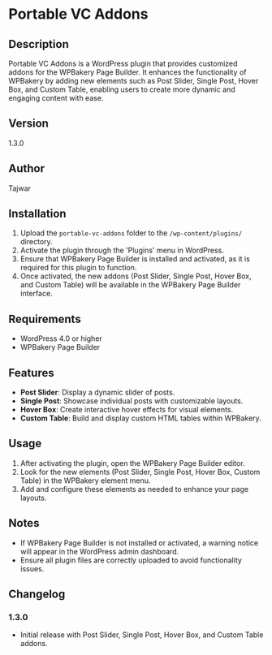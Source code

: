 # **Portable VC Addons**

## **Description**

Portable VC Addons is a WordPress plugin that provides customized addons for the WPBakery Page Builder. It enhances the functionality of WPBakery by adding new elements such as Post Slider, Single Post, Hover Box, and Custom Table, enabling users to create more dynamic and engaging content with ease.

## **Version**

1.3.0

## **Author**

Tajwar

## **Installation**

1. Upload the `portable-vc-addons` folder to the `/wp-content/plugins/` directory.  
2. Activate the plugin through the 'Plugins' menu in WordPress.  
3. Ensure that WPBakery Page Builder is installed and activated, as it is required for this plugin to function.  
4. Once activated, the new addons (Post Slider, Single Post, Hover Box, and Custom Table) will be available in the WPBakery Page Builder interface.

## **Requirements**

* WordPress 4.0 or higher  
* WPBakery Page Builder

## **Features**

* **Post Slider**: Display a dynamic slider of posts.  
* **Single Post**: Showcase individual posts with customizable layouts.  
* **Hover Box**: Create interactive hover effects for visual elements.  
* **Custom Table**: Build and display custom HTML tables within WPBakery.

## **Usage**

1. After activating the plugin, open the WPBakery Page Builder editor.  
2. Look for the new elements (Post Slider, Single Post, Hover Box, Custom Table) in the WPBakery element menu.  
3. Add and configure these elements as needed to enhance your page layouts.

## **Notes**

* If WPBakery Page Builder is not installed or activated, a warning notice will appear in the WordPress admin dashboard.  
* Ensure all plugin files are correctly uploaded to avoid functionality issues.

## **Changelog**

### **1.3.0**

* Initial release with Post Slider, Single Post, Hover Box, and Custom Table addons.